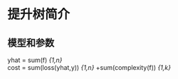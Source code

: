 # 提升树简介
## 模型和参数
yhat = sum(f) _{1,n}_    
cost = sum(loss(yhat,y)) _{1,n}_ +sum(complexity(f)) _{1,k}_
